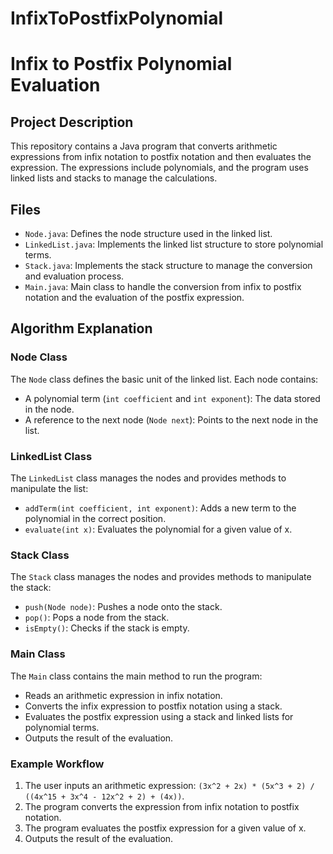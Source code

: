 ﻿# InfixToPostfixPolynomial
# Infix to Postfix Polynomial Evaluation

## Project Description
This repository contains a Java program that converts arithmetic expressions from infix notation to postfix notation and then evaluates the expression. The expressions include polynomials, and the program uses linked lists and stacks to manage the calculations.

## Files
- `Node.java`: Defines the node structure used in the linked list.
- `LinkedList.java`: Implements the linked list structure to store polynomial terms.
- `Stack.java`: Implements the stack structure to manage the conversion and evaluation process.
- `Main.java`: Main class to handle the conversion from infix to postfix notation and the evaluation of the postfix expression.

## Algorithm Explanation

### Node Class
The `Node` class defines the basic unit of the linked list. Each node contains:
- A polynomial term (`int coefficient` and `int exponent`): The data stored in the node.
- A reference to the next node (`Node next`): Points to the next node in the list.

### LinkedList Class
The `LinkedList` class manages the nodes and provides methods to manipulate the list:
- `addTerm(int coefficient, int exponent)`: Adds a new term to the polynomial in the correct position.
- `evaluate(int x)`: Evaluates the polynomial for a given value of x.

### Stack Class
The `Stack` class manages the nodes and provides methods to manipulate the stack:
- `push(Node node)`: Pushes a node onto the stack.
- `pop()`: Pops a node from the stack.
- `isEmpty()`: Checks if the stack is empty.

### Main Class
The `Main` class contains the main method to run the program:
- Reads an arithmetic expression in infix notation.
- Converts the infix expression to postfix notation using a stack.
- Evaluates the postfix expression using a stack and linked lists for polynomial terms.
- Outputs the result of the evaluation.

### Example Workflow
1. The user inputs an arithmetic expression: `(3x^2 + 2x) * (5x^3 + 2) / ((4x^15 + 3x^4 - 12x^2 + 2) + (4x))`.
2. The program converts the expression from infix notation to postfix notation.
3. The program evaluates the postfix expression for a given value of x.
4. Outputs the result of the evaluation.
